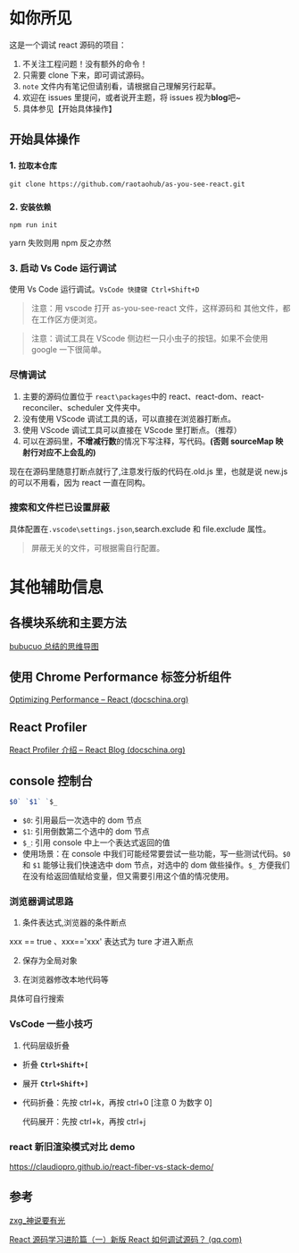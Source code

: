 # 如你所见

这是一个调试 react 源码的项目：

1. 不关注工程问题！没有额外的命令！
2. 只需要 clone 下来，即可调试源码。
3. `note` 文件内有笔记但请别看，请根据自己理解另行起草。
4. 欢迎在 issues 里提问，或者说开主题，将 issues 视为**blog**吧~
5. 具体参见【开始具体操作】

## 开始具体操作

### 1. `拉取本仓库`

```shell
git clone https://github.com/raotaohub/as-you-see-react.git
```

### 2. `安装依赖`

```shell
npm run init
```

yarn 失败则用 npm 反之亦然

### 3. 启动 Vs Code 运行调试

使用 Vs Code 运行调试。`VsCode 快捷键 Ctrl+Shift+D`

> 注意：用 vscode 打开 as-you-see-react 文件，这样源码和 其他文件，都在工作区方便浏览。

> 注意：调试工具在 VScode 侧边栏一只小虫子的按钮。如果不会使用 google 一下很简单。

### 尽情调试

1. 主要的源码位置位于 `react\packages`中的 react、react-dom、react-reconciler、scheduler 文件夹中。
2. 没有使用 VScode 调试工具的话，可以直接在浏览器打断点。
3. 使用 VScode 调试工具可以直接在 VScode 里打断点。（推荐）
4. 可以在源码里，**不增减行数**的情况下写注释，写代码。**(否则 sourceMap 映射行对应不上会乱的)**

现在在源码里随意打断点就行了,注意发行版的代码在.old.js 里，也就是说 new.js 的可以不用看，因为 react 一直在同构。

### 搜索和文件栏已设置屏蔽

具体配置在`.vscode\settings.json`,search.exclude 和 file.exclude 属性。

> 屏蔽无关的文件，可根据需自行配置。

# 其他辅助信息

## 各模块系统和主要方法

[bubucuo 总结的思维导图](https://www.processon.com/view/link/60b206c2e0b34d3841931a88)

## 使用 Chrome Performance 标签分析组件

[Optimizing Performance – React (docschina.org)](https://react.docschina.org/docs/optimizing-performance.html)

## React Profiler

[React Profiler 介绍 – React Blog (docschina.org)](https://react.docschina.org/blog/2018/09/10/introducing-the-react-profiler.html)

## console 控制台

```js
$0` `$1` `$_
```

- `$0`: 引用最后一次选中的 dom 节点
- `$1`: 引用倒数第二个选中的 dom 节点
- `$_`: 引用 console 中上一个表达式返回的值
- 使用场景：在 console 中我们可能经常要尝试一些功能，写一些测试代码。`$0` 和 `$1` 能够让我们快速选中 dom 节点，对选中的 dom 做些操作。`$_` 方便我们在没有给返回值赋给变量，但又需要引用这个值的情况使用。

### 浏览器调试思路

1. 条件表达式,浏览器的条件断点

xxx == true 、xxx=='xxx' 表达式为 ture 才进入断点

2. 保存为全局对象

3. 在浏览器修改本地代码等

具体可自行搜索

### VsCode 一些小技巧

1. 代码层级折叠

- 折叠 **`Ctrl+Shift+[`**

- 展开 **`Ctrl+Shift+]`**

- 代码折叠：先按 ctrl+k，再按 ctrl+0 [注意 0 为数字 0]

  代码展开：先按 ctrl+k，再按 ctrl+j

### react 新旧渲染模式对比 demo

https://claudiopro.github.io/react-fiber-vs-stack-demo/

## 参考

[zxg\_神说要有光](https://juejin.cn/user/2788017216685118)

[React 源码学习进阶篇（一）新版 React 如何调试源码？ (qq.com)](https://mp.weixin.qq.com/s/rjSrV6opaef1lqLM7S5F_Q)

